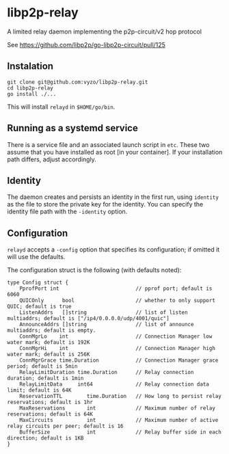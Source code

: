 # libp2p-relay
A limited relay daemon implementing the p2p-circuit/v2 hop protocol

See https://github.com/libp2p/go-libp2p-circuit/pull/125

## Instalation

```
git clone git@github.com:vyzo/libp2p-relay.git
cd libp2p-relay
go install ./...
```

This will install `relayd` in `$HOME/go/bin`.

## Running as a systemd service

There is a service file and an associated launch script in `etc`.
These two assume that you have installed as root [in your container].
If your installation path differs, adjust accordingly.

## Identity

The daemon creates and persists an identity in the first run, using `identity` as the file
to store the private key for the identity.
You can specify the identity file path with the `-identity` option.

## Configuration

`relayd` accepts a `-config` option that specifies its configuration; if omitted it will use
the defaults.

The configuration struct is the following (with defaults noted):
```
type Config struct {
	PprofPort int                         // pprof port; default is 6060
	QUICOnly      bool                    // whether to only support QUIC; default is true
	ListenAddrs   []string                // list of listen multiaddrs; default is ["/ip4/0.0.0.0/udp/4001/quic"]
	AnnounceAddrs []string                // list of announce multiaddrs; default is empty.
	ConnMgrLo    int                      // Connection Manager low water mark; default is 192K
	ConnMgrHi    int                      // Connection Manager high water mark; default is 256K
	ConnMgrGrace time.Duration            // Connection Manager grace period; default is 5min
	RelayLimitDuration time.Duration      // Relay connection duration; default is 1min
	RelayLimitData     int64              // Relay connection data limit; default is 64K
	ReservationTTL        time.Duration   // How long to persist relay reservations; default is 1hr
	MaxReservations       int             // Maximum number of relay reservations; default is 64K
	MaxCircuits           int             // Maximum number of active relay circuits per peer; default is 16
	BufferSize            int             // Relay buffer side in each direction; default is 1KB
}

```
